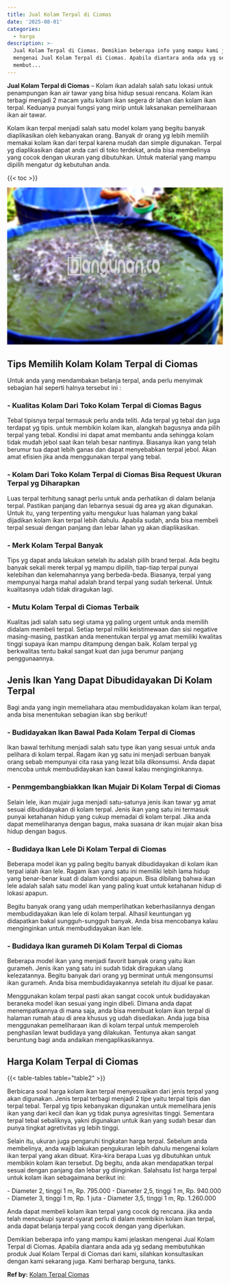 ```yaml
---
title: Jual Kolam Terpal di Ciomas
date: '2025-08-01'
categories:
  - harga
description: >-
  Jual Kolam Terpal di Ciomas. Demikian beberapa info yang mampu kami jelaskan
  mengenai Jual Kolam Terpal di Ciomas. Apabila diantara anda ada yg sedang
  membut...
---
```


**Jual Kolam Terpal di Ciomas** – Kolam ikan adalah salah satu lokasi untuk penampungan ikan air tawar yang bisa hidup sesuai rencana. Kolam ikan terbagi menjadi 2 macam yaitu kolam ikan segera dr lahan dan kolam ikan terpal. Keduanya punyai fungsi yang mirip untuk laksanakan pemeliharaan ikan air tawar.

Kolam ikan terpal menjadi salah satu model kolam yang begitu banyak diaplikasikan oleh kebanyakan orang. Banyak dr orang yg lebih memilih memakai kolam ikan dari terpal karena mudah dan simple digunakan. Terpal yg diaplikasikan dapat anda cari di toko terdekat, anda bisa membelinya yang cocok dengan ukuran yang dibutuhkan. Untuk material yang mampu dipilih mengatur dg kebutuhan anda.

{{< toc >}}

![Jual Kolam Terpal di Ciomas](/images/jual-kolam-terpal-46.png)

## Tips Memilih Kolam Kolam Terpal di Ciomas

Untuk anda yang mendambakan belanja terpal, anda perlu menyimak sebagian hal seperti halnya tersebut ini :

### \- Kualitas Kolam Dari Toko Kolam Terpal di Ciomas Bagus

Tebal tipisnya terpal termasuk perlu anda teliti. Ada terpal yg tebal dan juga terdapat yg tipis. untuk membikin kolam ikan, alangkah bagusnya anda pilih terpal yang tebal. Kondisi ini dapat amat membantu anda sehingga kolam tidak mudah jebol saat ikan telah besar nantinya. Biasanya ikan yang telah berumur tua dapat lebih ganas dan dapat menyebabkan terpal jebol. Akan amat efisien jika anda menggunakan terpal yang tebal.

### \- Kolam Dari Toko Kolam Terpal di Ciomas Bisa Request Ukuran Terpal yg Diharapkan

Luas terpal terhitung sanagt perlu untuk anda perhatikan di dalam belanja terpal. Pastikan panjang dan lebarnya sesuai dg area yg akan digunakan. Untuk itu, yang terpenting yaitu mengukur luas halaman yang bakal dijadikan kolam ikan terpal lebih dahulu. Apabila sudah, anda bisa membeli terpal sesuai dengan panjang dan lebar lahan yg akan diaplikasikan.

### \- Merk Kolam Terpal Banyak

Tips yg dapat anda lakukan setelah itu adalah pilih brand terpal. Ada begitu banyak sekali merek terpal yg mampu dipilih, tiap-tiap terpal punyai kelebihan dan kelemahannya yang berbeda-beda. Biasanya, terpal yang mempunyai harga mahal adalah brand terpal yang sudah terkenal. Untuk kualitasnya udah tidak diragukan lagi.

### \- Mutu Kolam Terpal di Ciomas Terbaik

Kualitas jadi salah satu segi utama yg paling urgent untuk anda memilih didalam membeli terpal. Setiap terpal miliki keistimewaan dan sisi negative masing-masing, pastikan anda menentukan terpal yg amat memiliki kwalitas tinggi supaya ikan mampu ditampung dengan baik. Kolam terpal yg berkwalitas tentu bakal sangat kuat dan juga berumur panjang penggunaannya.

## Jenis Ikan Yang Dapat Dibudidayakan Di Kolam Terpal

Bagi anda yang ingin memeliahara atau membudidayakan kolam ikan terpal, anda bisa menentukan sebagian ikan sbg berikut!

### \- Budidayakan Ikan Bawal Pada Kolam Terpal di Ciomas

Ikan bawal terhitung menjadi salah satu type ikan yang sesuai untuk anda pelihara di kolam terpal. Ragam ikan yg satu ini menjadi serbuan banyak orang sebab mempunyai cita rasa yang lezat bila dikonsumsi. Anda dapat mencoba untuk membudidayakan kan bawal kalau menginginkannya.

### \- Penmgembangbiakkan Ikan Mujair Di Kolam Terpal di Ciomas

Selain lele, ikan mujair juga menjadi satu-satunya jenis ikan tawar yg amat sesuai dibudidayakan di kolam terpal. Jenis ikan yang satu ini termasuk punyai ketahanan hidup yang cukup memadai di kolam terpal. Jika anda dapat memeliharanya dengan bagus, maka suasana dr ikan mujair akan bisa hidup dengan bagus.

### \- Budidaya Ikan Lele Di Kolam Terpal di Ciomas

Beberapa model ikan yg paling begitu banyak dibudidayakan di kolam ikan terpal ialah ikan lele. Ragam ikan yang satu ini memiliki lebih lama hidup yang benar-benar kuat di dalam kondisi apapun. Bisa dibilang bahwa ikan lele adalah salah satu model ikan yang paling kuat untuk ketahanan hidup di lokasi apapun.

Begitu banyak orang yang udah memperlihatkan keberhasilannya dengan membudidayakan ikan lele di kolam terpal. Alhasil keuntungan yg didapatkan bakal sungguh-sungguh banyak. Anda bisa mencobanya kalau menginginkan untuk membudidayakan ikan lele.

### \- Budidaya Ikan gurameh Di Kolam Terpal di Ciomas

Beberapa model ikan yang menjadi favorit banyak orang yaitu ikan gurameh. Jenis ikan yang satu ini sudah tidak diragukan ulang kelezatannya. Begitu banyak dari orang yg berminat untuk mengonsumsi ikan gurameh. Anda bisa membudidayakannya setelah itu dijual ke pasar.

Menggunakan kolam terpal pasti akan sangat cocok untuk budidayakan beraneka model ikan sesuai yang ingin dibeli. Dimana anda dapat menempatkannya di mana saja, anda bisa membuat kolam ikan terpal di halaman rumah atau di area khusus yg udah disediakan. Anda juga bisa menggunakan pemeliharaan ikan di kolam terpal untuk memperoleh penghasilan lewat budidaya yang dilakukan. Tentunya akan sangat beruntung bagi anda andaikan mengaplikasikannya.

## Harga Kolam Terpal di Ciomas

{{< table-tables table="table2" >}}

Berbicara soal harga kolam ikan terpal menyesuaikan dari jenis terpal yang akan digunakan. Jenis terpal terbagi menjadi 2 tipe yaitu terpal tipis dan terpal tebal. Terpal yg tipis kebanyakan digunakan untuk memelihara jenis ikan yang dari kecil dan ikan yg tidak punya agresivitas tinggi. Sementara terpal tebal sebaliknya, yakni digunakan untuk ikan yang sudah besar dan punya tingkat agretivitas yg lebih tinggi.

Selain itu, ukuran juga pengaruhi tingkatan harga terpal. Sebelum anda membelinya, anda wajib lakukan pengukuran lebih dahulu mengenai kolam ikan terpal yang akan dibuat. Kira-kira berapa Luas yg dibutuhkan untuk membikin kolam ikan tersebut. Dg begitu, anda akan mendapatkan terpal sesuai dengan panjang dan lebar yg diinginkan. Salahsatu list harga terpal untuk kolam ikan sebagaimana berikut ini:

\- Diameter 2, tinggi 1 m, Rp. 795.000 - Diameter 2,5, tinggi 1 m, Rp. 940.000 - Diameter 3, tinggi 1 m, Rp. 1 juta - Diameter 3,5, tinggi 1 m, Rp. 1.260.000

Anda dapat membeli kolam ikan terpal yang cocok dg rencana. jika anda telah mencukupi syarat-syarat perlu di dalam membikin kolam ikan terpal, anda dapat belanja terpal yang cocok dengan yang diperlukan.

Demikian beberapa info yang mampu kami jelaskan mengenai Jual Kolam Terpal di Ciomas. Apabila diantara anda ada yg sedang membutuhkan produk Jual Kolam Terpal di Ciomas dari kami, silahkan konsultasikan dengan kami sekarang juga. Kami berharap berguna, tanks.

**Ref by:** [Kolam Terpal Ciomas](https://id.wikipedia.org/wiki/Kolam)
